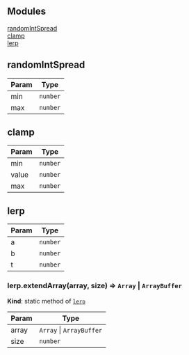## Modules

<dl>
<dt><a href="#module_randomIntSpread">randomIntSpread</a></dt>
<dd></dd>
<dt><a href="#module_clamp">clamp</a></dt>
<dd></dd>
<dt><a href="#module_lerp">lerp</a></dt>
<dd></dd>
</dl>

<a name="module_randomIntSpread"></a>

## randomIntSpread

| Param | Type |
| --- | --- |
| min | <code>number</code> | 
| max | <code>number</code> | 

<a name="module_clamp"></a>

## clamp

| Param | Type |
| --- | --- |
| min | <code>number</code> | 
| value | <code>number</code> | 
| max | <code>number</code> | 

<a name="module_lerp"></a>

## lerp

| Param | Type |
| --- | --- |
| a | <code>number</code> | 
| b | <code>number</code> | 
| t | <code>number</code> | 

<a name="module_lerp.extendArray"></a>

### lerp.extendArray(array, size) ⇒ <code>Array</code> \| <code>ArrayBuffer</code>
**Kind**: static method of [<code>lerp</code>](#module_lerp)  

| Param | Type |
| --- | --- |
| array | <code>Array</code> \| <code>ArrayBuffer</code> | 
| size | <code>number</code> | 

